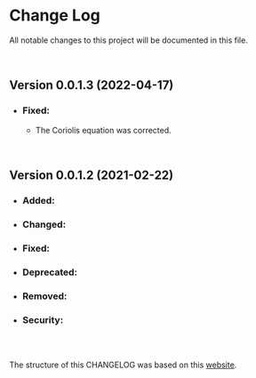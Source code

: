 # Change Log
All notable changes to this project will be documented in this file.

<br>

## Version 0.0.1.3 (2022-04-17)

- ### Fixed:
  - The Coriolis equation was corrected.

<br>

## Version 0.0.1.2 (2021-02-22)

- ### Added:

- ### Changed:

- ### Fixed:

- ### Deprecated:

- ### Removed:

- ### Security:

<br>

## 
The structure of this CHANGELOG was based on this [website](https://keepachangelog.com/).
